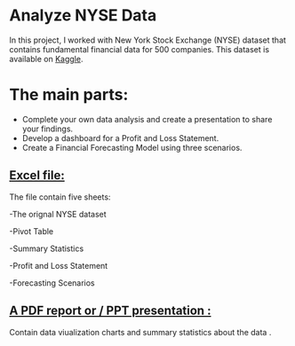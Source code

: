 # Analyze NYSE Data
In this project, I worked with New York Stock Exchange (NYSE) dataset that contains fundamental financial data for 500 companies. This dataset is available on [Kaggle](https://www.kaggle.com/datasets/dgawlik/nyse).

# The main parts:
-  Complete your own data analysis and create a presentation to 
   share your findings.
-  Develop a dashboard for a Profit and Loss Statement.
-  Create a Financial Forecasting Model using three scenarios. 



## [Excel file:](https://github.com/RawanAlsaedi/Analyze-NYSE-Data/blob/main/Analyze%20NYSE%20Data.xlsx) 
The file contain five sheets:

-The orignal NYSE dataset

-Pivot Table

-Summary Statistics

-Profit and Loss Statement

-Forecasting Scenarios


## [A PDF report or / PPT presentation :](https://github.com/RawanAlsaedi/Analyze-NYSE-Data/blob/main/Analyze%20NYSE%20Data.pdf)
Contain data viualization charts and summary statistics about the data .
